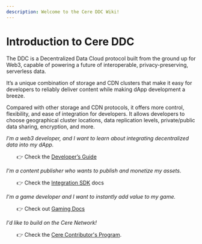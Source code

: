 ```yaml
---
description: Welcome to the Cere DDC Wiki!
---
```



# Introduction to Cere DDC

The DDC is a Decentralized Data Cloud protocol built from the ground up for Web3, capable of powering a future of interoperable, privacy-preserving, serverless data.

It’s a unique combination of storage and CDN clusters that make it easy for developers to reliably deliver content while making dApp development a breeze.

Compared with other storage and CDN protocols, it offers more control, flexibility, and ease of integration for developers. It allows developers to choose geographical cluster locations, data replication levels, private/public data sharing, encryption, and more.

*I’m a web3 developer, and I want to learn about integrating decentralized data into my dApp.*

&nbsp;&nbsp;&nbsp;&nbsp;&nbsp;&nbsp; 👉 Check the [Developer’s Guide](ddc/developer-guide)

*I'm a content publisher who wants to publish and monetize my assets.*

&nbsp;&nbsp;&nbsp;&nbsp;&nbsp;&nbsp; 👉 Check the [Integration SDK](ddc/integration/integration-sdk.md) docs

*I'm a game developer and I want to instantly add value to my game.*

&nbsp;&nbsp;&nbsp;&nbsp;&nbsp;&nbsp; 👉 Check out [Gaming Docs](other/gaming/gaming.md)

*I'd like to build on the Cere Network!*

&nbsp;&nbsp;&nbsp;&nbsp;&nbsp;&nbsp; 👉 Check the [Cere Contributor's Program](https://cere.notion.site/Contribute-9bcbdfc546104611ba844113e8ddbf53).
